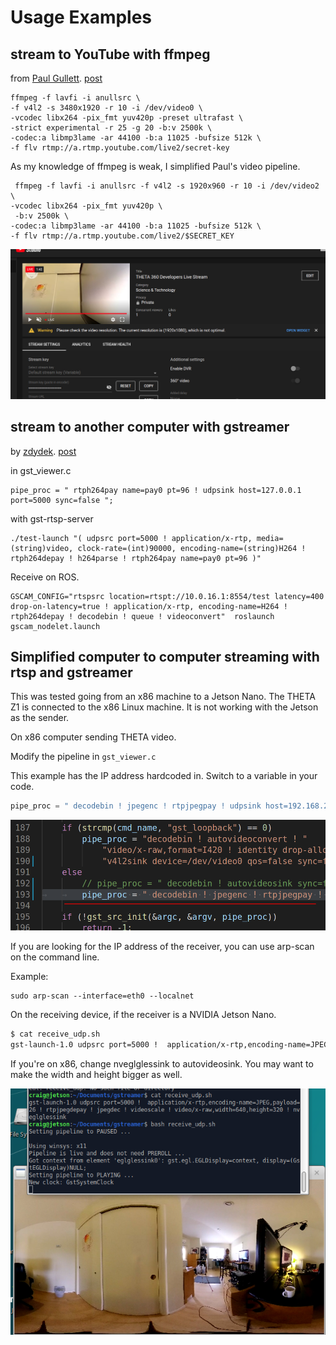 # Usage Examples

## stream to YouTube with ffmpeg

from [Paul Gullett](https://community.theta360.guide/u/Paul_Gullett).
[post](https://community.theta360.guide/t/live-streaming-over-usb-on-ubuntu-and-linux-nvidia-jetson/4359/117?u=craig)

```
ffmpeg -f lavfi -i anullsrc \
-f v4l2 -s 3480x1920 -r 10 -i /dev/video0 \
-vcodec libx264 -pix_fmt yuv420p -preset ultrafast \
-strict experimental -r 25 -g 20 -b:v 2500k \
-codec:a libmp3lame -ar 44100 -b:a 11025 -bufsize 512k \
-f flv rtmp://a.rtmp.youtube.com/live2/secret-key
```
As my knowledge of ffmpeg is weak, I simplified Paul's
video pipeline.

```
 ffmpeg -f lavfi -i anullsrc -f v4l2 -s 1920x960 -r 10 -i /dev/video2 \
-vcodec libx264 -pix_fmt yuv420p \
 -b:v 2500k \
-codec:a libmp3lame -ar 44100 -b:a 11025 -bufsize 512k \
-f flv rtmp://a.rtmp.youtube.com/live2/$SECRET_KEY
```

![YouTube panel](images/examples/youtube.jpg)

## stream to another computer with gstreamer

by [zdydek](https://community.theta360.guide/u/zdydek). 
[post](https://community.theta360.guide/t/live-streaming-over-usb-on-ubuntu-and-linux-nvidia-jetson/4359/78?u=craig)

in gst_viewer.c

```
pipe_proc = " rtph264pay name=pay0 pt=96 ! udpsink host=127.0.0.1 port=5000 sync=false ";
```

with gst-rtsp-server

```
./test-launch "( udpsrc port=5000 ! application/x-rtp, media=(string)video, clock-rate=(int)90000, encoding-name=(string)H264 ! rtph264depay ! h264parse ! rtph264pay name=pay0 pt=96 )"
```

Receive on ROS.

```
GSCAM_CONFIG="rtspsrc location=rtspt://10.0.16.1:8554/test latency=400 drop-on-latency=true ! application/x-rtp, encoding-name=H264 ! rtph264depay ! decodebin ! queue ! videoconvert"  roslaunch gscam_nodelet.launch
```

## Simplified computer to computer streaming with rtsp and gstreamer

This was tested going from an x86 machine to a Jetson Nano.
The THETA Z1 is connected to the x86 Linux machine.  It is not 
working with the Jetson as the sender.

On x86 computer sending THETA video.

Modify the pipeline in `gst_viewer.c`

This example has the IP address hardcoded in.  Switch to a variable in
your code.

```c
pipe_proc = " decodebin ! jpegenc ! rtpjpegpay ! udpsink host=192.168.2.100 port=5000 qos=false sync=false";
```

![modify pipeline](images/demos/pipeline_mod.png)

If you are looking for the IP address of the receiver, you can use arp-scan on 
the command line.

Example:

```
sudo arp-scan --interface=eth0 --localnet
```

On the receiving device, if the receiver is a NVIDIA Jetson Nano.

```bash
$ cat receive_udp.sh 
gst-launch-1.0 udpsrc port=5000 !  application/x-rtp,encoding-name=JPEG,payload=26 ! rtpjpegdepay ! jpegdec ! videoscale ! video/x-raw,width=640,height=320 ! nveglglessink
```
If you're on x86, change nveglglessink to autovideosink.  You may want to make
the width and height bigger as well. 

![streaming screenshot](images/demos/streaming_screenshot.png)

